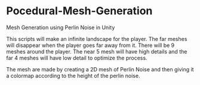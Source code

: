 # Pocedural-Mesh-Generation
Mesh Generation using Perlin Noise in Unity

This scripts will make an infinite landscape for the player. The far meshes will disappear when the player goes far away from it. There will be 9 meshes around the player. The near 5 mesh will have high details and the far 4 meshes will have low detail to optimize the process.

The mesh are made by creating a 2D mesh of Perlin Noise and then giving it a colormap according to the height of the perlin noise. 



